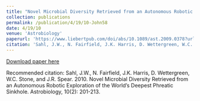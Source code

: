 ```yaml
---
title: "Novel Microbial Diversity Retrieved from an Autonomous Robotic Exploration of the World’s Deepest Phreatic Sinkhole"
collection: publications
permalink: /publication/4/19/10-John58
date: 4/19/10
venue: 'Astrobiology'
paperurl: 'https://www.liebertpub.com/doi/abs/10.1089/ast.2009.0378?url_ver=Z39.88-2003&rfr_id=ori:rid:crossref.org&rfr_dat=cr_pub%3dpubmed'
citation: 'Sahl, J.W., N. Fairfield, J.K. Harris, D. Wettergreen, W.C. Stone, and J.R. Spear.  2010.  Novel Microbial Diversity Retrieved from an Autonomous Robotic Exploration of the World’s Deepest Phreatic Sinkhole.  Astrobiology, 10(2):  201-213.'
---
```


<a href='https://www.liebertpub.com/doi/abs/10.1089/ast.2009.0378?url_ver=Z39.88-2003&rfr_id=ori:rid:crossref.org&rfr_dat=cr_pub%3dpubmed'>Download paper here</a>

Recommended citation: Sahl, J.W., N. Fairfield, J.K. Harris, D. Wettergreen, W.C. Stone, and J.R. Spear.  2010.  Novel Microbial Diversity Retrieved from an Autonomous Robotic Exploration of the World’s Deepest Phreatic Sinkhole.  Astrobiology, 10(2):  201-213.